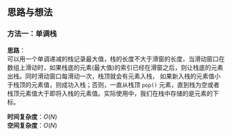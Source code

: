 ## 思路与想法
### 方法一：单调栈
**思路**：  
可以用一个单调递减的栈记录最大值，栈的长度不大于滑窗的长度，当滑动窗口在数组上滑动时，如果栈底的元素(最大值)的索引已经在滑窗之后，则让栈底的元素出栈。同时滑动窗口每滑动一次，栈顶就会有元素入栈，
如果新入栈的元素值小于栈顶的元素值，则成功入栈；否则，一直从栈顶 `pop()` 元素，直到栈为空或者栈顶元素值大于即将入栈的元素值。实际使用中，我们在栈中存储的是元素的下标。


**时间复杂度**：*O*(*N*)  
**空间复杂度**：*O*(*N*)
